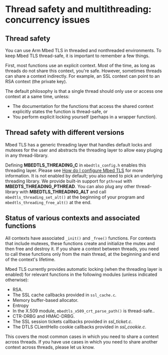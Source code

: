 # Thread safety and multithreading: concurrency issues

## Thread safety

You can use Arm Mbed TLS in threaded and nonthreaded environments. To keep Mbed TLS thread-safe, it is important to remember a few things.

First, most functions use an explicit context. Most of the time, as long as threads do not share this context, you're safe. However, sometimes threads can share a context indirectly. For example, an SSL context can point to an RSA context (the private key).

The default philosophy is that a single thread should only use or access one context at a same time, unless:

- The documentation for the functions that access the shared context explicitly states the function is thread-safe, or
- You perform explicit locking yourself (perhaps in a wrapper function).

## Thread safety with different versions

Mbed TLS has a generic threading layer that handles default locks and mutexes for the user and abstracts the threading layer to allow easy pluging in any thread-library.

Defining **MBEDTLS_THREADING_C** in `mbedtls_config.h` enables this threading layer. Please see [How do I configure Mbed TLS](/kb/compiling-and-building/how-do-i-configure-mbedtls.md) for more information. It is not enabled by default; you also need to pick an underlying threading library. We provide built-in support for `pthread` with **MBEDTS_THREADING_PTHREAD**. You can also plug any other thread-library with **MBEDTLS_THREADING_ALT** and call `mbedtls_threading_set_alt()` at the beginning of your program and `mbedtls_threading_free_alt()` at the end.

## Status of various contexts and associated functions

All contexts have associated `_init()` and `_free()` functions. For contexts that include mutexes, these functions create and initialize the mutex and then free and destroy it. If you share a context between threads, you need to call these functions only from the main thread, at the beginning and end of the context's lifetime.

Mbed TLS currently provides automatic locking (when the threading layer is enabled) for relevant functions in the following modules (unless indicated otherwise):

- RSA.
- The SSL cache callbacks provided in `ssl_cache.c`.
- Memory buffer-based allocator.
- Entropy
- In the X.509 module, `mbedtls_x509_crt_parse_path()` is thread-safe..
- CTR-DRBG and HMAC-DRBG.
- The SSL session tickets callbacks provided in *ssl_ticket.c*.
- The DTLS CLientHello cookie callbacks provided in *ssl_cookie.c*.

This covers the most common cases in which you need to share a context across threads. If you have use cases in which you need to share another context across threads, please let us know.
